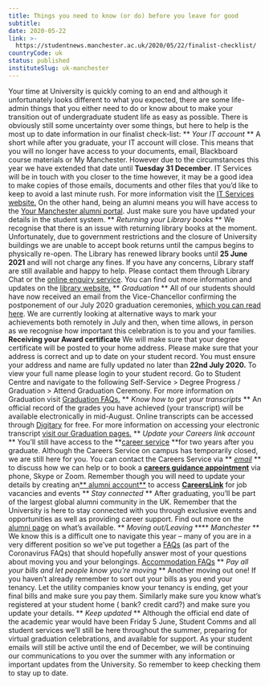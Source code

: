 ```yaml
---
title: Things you need to know (or do) before you leave for good
subtitle: 
date: 2020-05-22
link: >-
  https://studentnews.manchester.ac.uk/2020/05/22/finalist-checklist/
countryCode: uk
status: published
instituteSlug: uk-manchester
---
```

Your time at University is quickly coming to an end and although it unfortunately looks different to what you expected, there are some life-admin things that you either need to do or know about to make your transition out of undergraduate student life as easy as possible. There is obviously still some uncertainty over some things, but here to help is the most up to date information in our finalist check-list: ** _Your IT account_ ** A short while after you graduate, your IT account will close. This means that you will no longer have access to your documents, email, Blackboard course materials or My Manchester. However due to the circumstances this year we have extended that date until **Tuesday 31 December**. IT Services will be in touch with you closer to the time however, it may be a good idea to make copies of those emails, documents and other files that you’d like to keep to avoid a last minute rush. For more information visit the [IT Services website.](https://www.itservices.manchester.ac.uk/students/leaving/) On the other hand, being an alumni means you will have access to the [Your Manchester alumni portal](https://your.manchester.ac.uk). Just make sure you have updated your details in the student system. ** _Returning your Library books_ ** We recognise that there is an issue with returning library books at the moment. Unfortunately, due to government restrictions and the closure of University buildings we are unable to accept book returns until the campus begins to physically re-open. The Library has renewed library books until **25 June 2021** and will not charge any fines. If you have any concerns, Library staff are still available and happy to help. Please contact them through Library Chat or the [online enquiry service](https://manchester-uk.libanswers.com/). You can find out more information and updates on the [library website.](https://www.manchester.ac.uk/discover/news/coronavirus-latest-information-for-libraries/) ** _Graduation_ ** All of our students should have now received an email from the Vice-Chancellor confirming the postponement of our July 2020 graduation ceremonies, [which you can read here](http://documents.manchester.ac.uk/display.aspx?DocID=48808). We are currently looking at alternative ways to mark your achievements both remotely in July and then, when time allows, in person as we recognise how important this celebration is to you and your families. **Receiving your Award certificate** We will make sure that your degree certificate will be posted to your home address. Please make sure that your address is correct and up to date on your student record. You must ensure your address and name are fully updated no later than **22nd July 2020.** To view your full name please login to your student record. Go to Student Centre and navigate to the following Self-Service > Degree Progress / Graduation > Attend Graduation Ceremony. For more information on Graduation visit [Graduation FAQs.](http://www.graduation.manchester.ac.uk/coronavirus-faqs/) ** _Know how to get your transcripts_ ** An official record of the grades you have achieved (your transcript) will be available electronically in mid-August. Online transcripts can be accessed through [Digitary](https://core.digitary.net/#/user/login) for free. For more information on accessing your electronic transcript [visit our Graduation pages.](http://www.graduation.manchester.ac.uk/after-youve-graduated/copies-of-degree-certificates-and-transcripts/) ** _Update your Careers link account_ ** You’ll still have access to the **[career service](https://www.careers.manchester.ac.uk/graduates/) **for two years after you graduate. Although the Careers Service on campus has temporarily closed, we are still here for you. You can contact the Careers Service via ** _[email](mailto:careers.info@manchester.ac.uk)_ ** to discuss how we can help or to book a **[careers guidance appointment](http://www.careers.manchester.ac.uk/services/guidance/)** via phone, Skype or Zoom. Remember though you will need to update your details by creating an[** alumni account**](https://outlook.manchester.ac.uk/owa/redir.aspx?C=vDLR627IJPYqJP_V5nf08k99Y78IebNP4r2o98Uf_-BKsAiuOePWCA..&URL;=http%3a%2f%2fwww.careers.manchester.ac.uk%2fcareerslink%2f) to access [**CareersLink**](https://www.careers.manchester.ac.uk/careerslink/) for job vacancies and events ** _Stay connected_ ** After graduating, you’ll be part of the largest global alumni community in the UK. Remember that the University is here to stay connected with you through exclusive events and opportunities as well as providing career support. Find out more on the [alumni page](https://www.manchester.ac.uk/connect/alumni/) on what’s available. ** _Moving out/Leaving_ **** _Manchester_ ** We know this is a difficult one to navigate this year – many of you are in a very different position so we’ve put together a [FAQs](https://studentnews.manchester.ac.uk/2020/05/12/coronavirus-frequently-asked-questions/) (as part of the Coronavirus FAQs) that should hopefully answer most of your questions about moving you and your belongings. [Accommodation FAQs](https://studentnews.manchester.ac.uk/2020/05/12/coronavirus-frequently-asked-questions/) ** _Pay all your bills and let people know you’re moving_ ** Another moving out one! If you haven’t already remember to sort out your bills as you end your tenancy. Let the utility companies know your tenancy is ending, get your final bills and make sure you pay them. Similarly make sure you know what’s registered at your student home ( bank? credit card?) and make sure you update your details. ** _Keep updated_ ** Although the official end date of the academic year would have been Friday 5 June, Student Comms and all student services we’ll still be here throughout the summer, preparing for virtual graduation celebrations, and available for support. As your student emails will still be active until the end of December, we will be continuing our communications to you over the summer with any information or important updates from the University. So remember to keep checking them to stay up to date.
